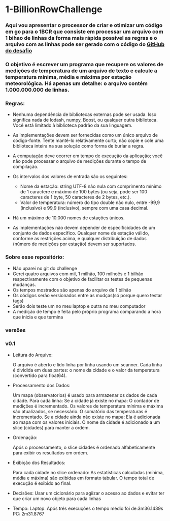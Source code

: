 # 1-BillionRowChallenge

### Aqui vou apresentar o processor de criar e otimizar um código em go para o 1BCR que consiste em processar um arquivo com 1 bihao de linhas da forma mais rápida possível as regras e o arquivo com as linhas pode ser gerado com o código do [GitHub do desafio](https://github.com/AlexanderYastrebov/1brc#submitting)  

### O objetivo é escrever um programa que recupere os valores de medições de temperatura de um arquivo de texto e calcule a temperatura mínima, média e máxima por estação meteorológica. Há apenas um detalhe: o arquivo contém 1.000.000.000 de linhas.
### Regras:
- Nenhuma dependência de bibliotecas externas pode ser usada. Isso significa nada de lodash, numpy, Boost, ou qualquer outra biblioteca. Você está limitado à biblioteca padrão da sua linguagem.

- As implementações devem ser fornecidas como um único arquivo de código-fonte. Tente mantê-lo relativamente curto; não copie e cole uma biblioteca inteira na sua solução como forma de burlar a regra.

- A computação deve ocorrer em tempo de execução da aplicação; você não pode processar o arquivo de medições durante o tempo de compilação.

- Os intervalos dos valores de entrada são os seguintes:
  - Nome da estação: string UTF-8 não nula com comprimento mínimo de 1 caractere e máximo de 100 bytes (ou seja, pode ser 100 caracteres de 1 byte, 50 caracteres de 2 bytes, etc.).
  - Valor de temperatura: número do tipo double não nulo, entre -99,9 (inclusivo) e 99,9 (inclusivo), sempre com uma casa decimal.

- Há um máximo de 10.000 nomes de estações únicos.

- As implementações não devem depender de especificidades de um conjunto de dados específico. Qualquer nome de estação válido, conforme as restrições acima, e qualquer distribuição de dados (número de medições por estação) devem ser suportados.

### Sobre esse repositório:
- Não uparei no git do challenge
- Gerei quatro arquivos com mil, 1 milhão, 100 milhoẽs e 1 bilhão respectivamente com o objetivo de facilitar os testes de pequenas mudanças.
- Os tempos mostrados são apenas do arquivo de 1 bilhão
- Os códigos serão versionados entre as mudças(só porque quero testar tags)
- Serão dois teste um no meu laptop e outra no meu computador
- A medição de tempo é feita pelo próprio programa comparando a hora que inicia e que termina

### versões 

### v0.1 
- Leitura do Arquivo:

    O arquivo é aberto e lido linha por linha usando um scanner.
    Cada linha é dividida em duas partes: o nome da cidade e o valor da temperatura (convertido para float64).

- Processamento dos Dados:

    Um mapa (observatorios) é usado para armazenar os dados de cada cidade.
    Para cada linha:
        Se a cidade já existe no mapa:
            O contador de medições é incrementado.
            Os valores de temperatura mínima e máxima são atualizados, se necessário.
            O somatório das temperaturas é incrementado.
        Se a cidade ainda não existe no mapa:
            Ela é adicionada ao mapa com os valores iniciais.
            O nome da cidade é adicionado a um slice (cidades) para manter a ordem.

- Ordenação:

    Após o processamento, o slice cidades é ordenado alfabeticamente para exibir os resultados em ordem.

- Exibição dos Resultados:

    Para cada cidade no slice ordenado:
        As estatísticas calculadas (mínima, média e máxima) são exibidas em formato tabular.
        O tempo total de execução é exibido ao final.

- Decisões:
    Usar um cicionário para agiizar o acesso ao dados e evitar ter que criar um novo objeto para cada linhas

- Tempo:
    Laptop: Após três execuções o tempo médio foi de:3m36.1439s
    PC: 2m31.8767
